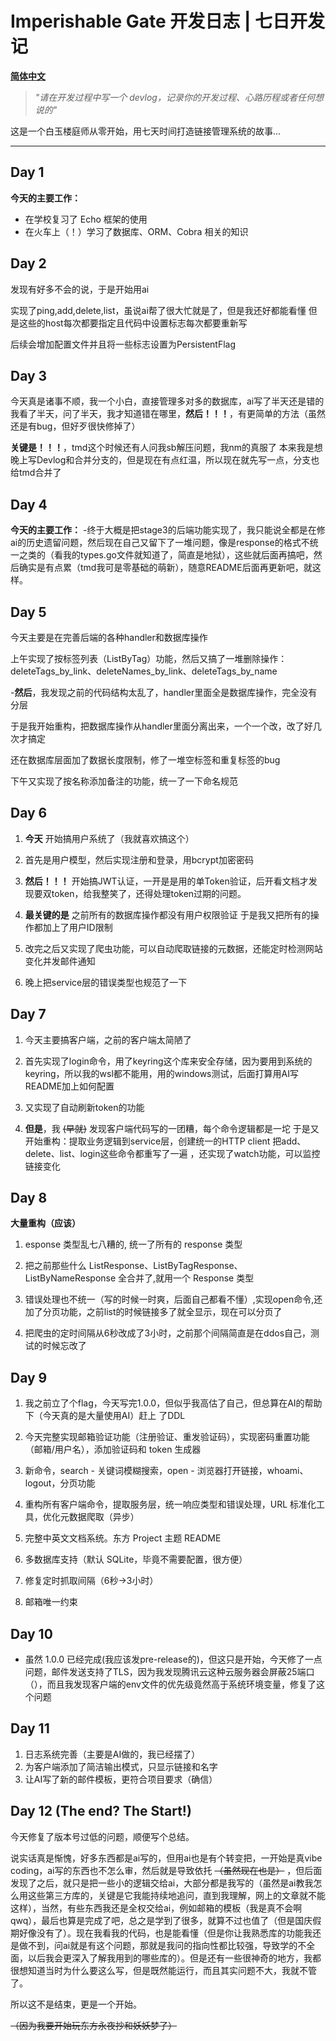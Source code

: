 # Imperishable Gate 开发日志 | 七日开发记

**[ 简体中文](devlog.md)**

>*"请在开发过程中写一个 devlog，记录你的开发过程、心路历程或者任何想说的"*

这是一个白玉楼庭师从零开始，用七天时间打造链接管理系统的故事...

---

## Day 1

**今天的主要工作：**
- 在学校复习了 Echo 框架的使用
- 在火车上（！）学习了数据库、ORM、Cobra 相关的知识


## Day 2

发现有好多不会的说，于是开始用ai

实现了ping,add,delete,list，虽说ai帮了很大忙就是了，但是我还好都能看懂
但是这些的host每次都要指定且代码中设置标志每次都要重新写

后续会增加配置文件并且将一些标志设置为PersistentFlag


## Day 3

今天真是诸事不顺，我一个小白，直接管理多对多的数据库，ai写了半天还是错的
我看了半天，问了半天，我才知道错在哪里，**然后！！！**，有更简单的方法（虽然还是有bug，但好歹很快修掉了）

**关键是！！！**，tmd这个时候还有人问我sb解压问题，我nm的真服了
本来我是想晚上写Devlog和合并分支的，但是现在有点红温，所以现在就先写一点，分支也给tmd合并了


## Day 4

**今天的主要工作：**
-终于大概是把stage3的后端功能实现了，我只能说全都是在修ai的历史遗留问题，然后现在自己又留下了一堆问题，像是response的格式不统一之类的（看我的types.go文件就知道了，简直是地狱），这些就后面再搞吧，然后确实是有点累（tmd我可是零基础的萌新），随意README后面再更新吧，就这样。


## Day 5
今天主要是在完善后端的各种handler和数据库操作

上午实现了按标签列表（ListByTag）功能，然后又搞了一堆删除操作：deleteTags_by_link、deleteNames_by_link、deleteTags_by_name

-**然后**，我发现之前的代码结构太乱了，handler里面全是数据库操作，完全没有分层

于是我开始重构，把数据库操作从handler里面分离出来，一个一个改，改了好几次才搞定

还在数据库层面加了数据长度限制，修了一堆空标签和重复标签的bug

下午又实现了按名称添加备注的功能，统一了一下命名规范


## Day 6

1. **今天** 开始搞用户系统了（我就喜欢搞这个）

2. 首先是用户模型，然后实现注册和登录，用bcrypt加密密码

3. **然后！！！** 开始搞JWT认证，一开是是用的单Token验证，后开看文档才发现要双token，给我整笑了，还得处理token过期的问题。

4. **最关键的是** 之前所有的数据库操作都没有用户权限验证
于是我又把所有的操作都加上了用户ID限制

5. 改完之后又实现了爬虫功能，可以自动爬取链接的元数据，还能定时检测网站变化并发邮件通知

6. 晚上把service层的错误类型也规范了一下

## Day 7

1. 今天主要搞客户端，之前的客户端太简陋了

2. 首先实现了login命令，用了keyring这个库来安全存储，因为要用到系统的keyring，所以我的wsl都不能用，用的windows测试，后面打算用AI写README加上如何配置

3. 又实现了自动刷新token的功能

4. **但是**，我 ~~(早就)~~ 发现客户端代码写的一团糟，每个命令逻辑都是一坨
于是又开始重构：提取业务逻辑到service层，创建统一的HTTP client
把add、delete、list、login这些命令都重写了一遍
，还实现了watch功能，可以监控链接变化

## Day 8

**大量重构（应该）**


1. esponse 类型乱七八糟的, 统一了所有的 response 类型

2. 把之前那些什么 ListResponse、ListByTagResponse、ListByNameResponse 全合并了,就用一个 Response 类型

3. 错误处理也不统一（写的时候一时爽，后面自己都看不懂）,实现open命令,还加了分页功能，之前list的时候链接多了就全显示，现在可以分页了

4. 把爬虫的定时间隔从6秒改成了3小时，之前那个间隔简直是在ddos自己，测试的时候忘改了

## Day 9

1. 我之前立了个flag，今天写完1.0.0，但似乎我高估了自己，但总算在AI的帮助下（今天真的是大量使用AI）赶上 了DDL

2. 今天完整实现邮箱验证功能（注册验证、重发验证码），实现密码重置功能（邮箱/用户名），添加验证码和 token 生成器

3. 新命令，search - 关键词模糊搜索，open - 浏览器打开链接，whoami、logout，分页功能

4. 重构所有客户端命令，提取服务层，统一响应类型和错误处理，URL 标准化工具，优化元数据爬取（异步）

5. 完整中英文文档系统。东方 Project 主题 README

6. 多数据库支持（默认 SQLite，毕竟不需要配置，很方便）

9. 修复定时抓取间隔（6秒→3小时）

10. 邮箱唯一约束

## Day 10

- 虽然 1.0.0 已经完成(我应该发pre-release的)，但这只是开始，今天修了一点问题，邮件发送支持了TLS，因为我发现腾讯云这种云服务器会屏蔽25端口（），而且我发现客户端的env文件的优先级竟然高于系统环境变量，修复了这个问题


## Day 11
1. 日志系统完善（主要是AI做的，我已经摆了）
2. 为客户端添加了简洁输出模式，只显示链接和名字
3. 让AI写了新的邮件模板，更符合项目要求（确信）

## Day 12 (The end? The Start!)
今天修复了版本号过低的问题，顺便写个总结。

说实话真是惭愧，好多东西都是ai写的，但用ai也是有个转变把，一开始是真vibe coding，ai写的东西也不怎么审，然后就是导致依托 ~~（虽然现在也是）~~ ，但后面发现了之后，就只是把一些小的逻辑交给ai，大部分都是我写的（虽然是ai教我怎么用这些第三方库的，关键是它我能持续地追问，直到我理解，网上的文章就不能这样），当然，有些东西我还是全权交给ai，例如邮箱的模板（我是真不会啊qwq），最后也算是完成了吧，总之是学到了很多，就算不过也值了（但是国庆假期好像没有了）。现在我看我的代码，也是能看懂（但是你让我熟悉库的功能我还是做不到，问ai就是有这个问题，那就是我问的指向性都比较强，导致学的不全面，以后我会更深入了解我用到的哪些库的）。但是还有一些很神奇的地方，我都很想知道当时为什么要这么写，但是既然能运行，而且其实问题不大，我就不管了。

所以这不是结束，更是一个开始。

~~（因为我要开始玩东方永夜抄和妖妖梦了）~~
